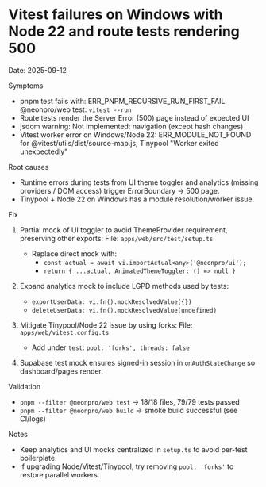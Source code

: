 # Vitest failures on Windows with Node 22 and route tests rendering 500

Date: 2025-09-12

Symptoms

- pnpm test fails with: ERR_PNPM_RECURSIVE_RUN_FIRST_FAIL @neonpro/web test: `vitest --run`
- Route tests render the Server Error (500) page instead of expected UI
- jsdom warning: Not implemented: navigation (except hash changes)
- Vitest worker error on Windows/Node 22: ERR_MODULE_NOT_FOUND for @vitest/utils/dist/source-map.js, Tinypool "Worker exited unexpectedly"

Root causes

- Runtime errors during tests from UI theme toggler and analytics (missing providers / DOM access) trigger ErrorBoundary → 500 page.
- Tinypool + Node 22 on Windows has a module resolution/worker issue.

Fix

1. Partial mock of UI toggler to avoid ThemeProvider requirement, preserving other exports:
   File: `apps/web/src/test/setup.ts`
   - Replace direct mock with:
     - `const actual = await vi.importActual<any>('@neonpro/ui');`
     - `return { ...actual, AnimatedThemeToggler: () => null }`

2. Expand analytics mock to include LGPD methods used by tests:
   - `exportUserData: vi.fn().mockResolvedValue({})`
   - `deleteUserData: vi.fn().mockResolvedValue(undefined)`

3. Mitigate Tinypool/Node 22 issue by using forks:
   File: `apps/web/vitest.config.ts`
   - Add under `test`: `pool: 'forks', threads: false`

4. Supabase test mock ensures signed-in session in `onAuthStateChange` so dashboard/pages render.

Validation

- `pnpm --filter @neonpro/web test` → 18/18 files, 79/79 tests passed
- `pnpm --filter @neonpro/web build` → smoke build successful (see CI/logs)

Notes

- Keep analytics and UI mocks centralized in `setup.ts` to avoid per-test boilerplate.
- If upgrading Node/Vitest/Tinypool, try removing `pool: 'forks'` to restore parallel workers.
